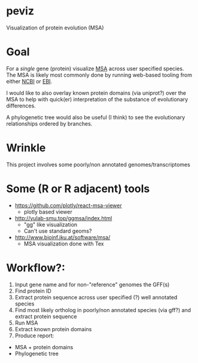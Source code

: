 # peviz
Visualization of protein evolution (MSA)

# Goal
For a *single* gene (protein) visualize [MSA](https://en.wikipedia.org/wiki/Multiple_sequence_alignment) across user specified species. The MSA is likely most commonly done by running web-based tooling from either [NCBI](https://www.ncbi.nlm.nih.gov/projects/msaviewer/) or [EBI](https://www.ebi.ac.uk/Tools/msa/).

I would like to also overlay known protein domains (via uniprot?) over the MSA to help with quick(er) interpretation of the substance of evolutionary differences.

A phylogenetic tree would also be useful (I think) to see the evolutionary relationships ordered by branches. 

# Wrinkle
This project involves some poorly/non annotated genomes/transcriptomes

# Some (R or R adjacent) tools

  - https://github.com/plotly/react-msa-viewer
    - plotly based viewer
  - http://yulab-smu.top/ggmsa/index.html
    - "gg" like visualization
    - Can't use standard geoms? 
  - http://www.bioinf.jku.at/software/msa/
    - MSA visualization done with Tex  

# Workflow?:

1. Input gene name and for non-"reference" genomes the GFF(s)
2. Find protein ID
3. Extract protein sequence across user specified (?) well annotated species
4. Find most likely ortholog in poorly/non annotated species (via gff?) and extract protein sequence
5. Run MSA
6. Extract known protein domains
7. Produce report:
  - MSA + protein domains
  - Phylogenetic tree



